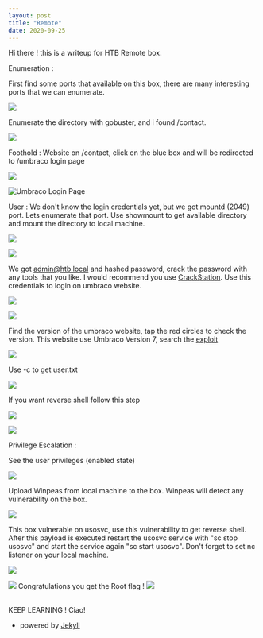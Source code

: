 ```yaml
---
layout: post
title: "Remote"
date: 2020-09-25
---
```


Hi there ! this is a writeup for HTB Remote box. 

Enumeration : 

First find some ports that available on this box, there are many interesting ports that we can enumerate.

![](/image/remote/nmap.png)

Enumerate the directory with gobuster, and i found /contact.

![](/image/remote/gobuster.png)

Foothold :
Website on /contact, click on the blue box and will be redirected to /umbraco login page

![](/image/remote/contact.png)

![Umbraco Login Page](/image/remote/login.png)

User :
We don't know the login credentials yet, but we got mountd (2049) port. Lets enumerate that port. 
Use showmount to get available directory and mount the directory to local machine.

![](/image/remote/port2049.png)

![](/image/remote/umbracosdf.png)

We got admin@htb.local and hashed password, crack the password with any tools that you like. 
I would recommend you use [CrackStation](http://crackstation.net/). Use this credentials to login on umbraco website.

![](/image/remote/creds.png)

![](/image/remote/login1.png)

Find the version of the umbraco website, tap the red circles to check the version. 
This website use Umbraco Version 7, search the [exploit](https://github.com/noraj/Umbraco-RCE)

![](/image/remote/rce.png)

Use -c to get user.txt

![](/image/remote/user.png)

If you want reverse shell follow this step

![](/image/remote/rev.png)

![](/image/remote/nc1.png)

Privilege Escalation :

See the user privileges (enabled state)

![](/image/remote/priv.png)

Upload Winpeas from local machine to the box. Winpeas will detect any vulnerability on the box.

![](/image/remote/winpeas.png)

This box vulnerable on usosvc, use this vulnerability to get reverse shell. 
After this payload is executed restart the usosvc service with "sc stop usosvc" and start the service again "sc start usosvc". 
Don't forget to set nc listener on your local machine.

![](/image/remote/usosvc.png)

![](/image/remote/nc1.png)
Congratulations you get the Root flag !
![](/image/remote/root.png)

<br>
KEEP LEARNING ! Ciao!


- powered by [Jekyll](http://jekyllrb.com) 
